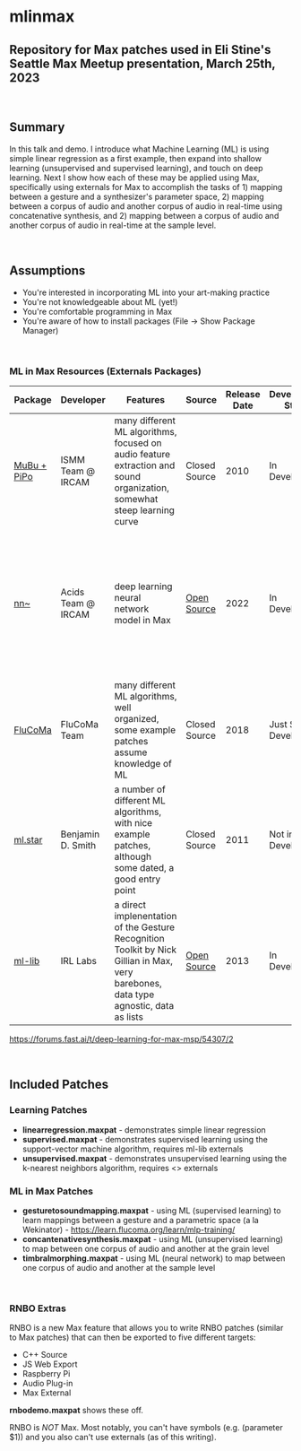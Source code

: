 # mlinmax
## Repository for Max patches used in Eli Stine's Seattle Max Meetup presentation, March 25th, 2023

<br>

## Summary
In this talk and demo. I introduce what Machine Learning (ML) is using simple linear regression as a first example, then expand into shallow learning (unsupervised and supervised learning), and touch on deep learning. Next I show how each of these may be applied using Max, specifically using externals for Max to accomplish the tasks of 1) mapping between a gesture and a synthesizer's parameter space, 2) mapping between a corpus of audio and another corpus of audio in real-time using concatenative synthesis, and 2) mapping between a corpus of audio and another corpus of audio in real-time at the sample level.

<br>

## Assumptions
- You're interested in incorporating ML into your art-making practice
- You're not knowledgeable about ML (yet!)
- You're comfortable programming in Max
- You're aware of how to install packages (File -> Show Package Manager)

<br>

### ML in Max Resources (Externals Packages)

| Package | Developer | Features | Source | Release Date | Development Status | Install Notes | 
| ------- | --------- | -------- | ------ | ------------ | ------------------ | ------------- |
| [MuBu + PiPo](https://ismm.ircam.fr/mubu/) | ISMM Team @ IRCAM | many different ML algorithms, focused on audio feature extraction and sound organization, somewhat steep learning curve | Closed Source | 2010 | In Development | via Max Package Manager |
| [nn~](https://github.com/acids-ircam/nn_tilde/releases) | Acids Team @ IRCAM | deep learning neural network model in Max | [Open Source](https://github.com/acids-ircam/nn_tilde) | 2022 | In Development | via [this link](https://github.com/acids-ircam/nn_tilde/releases) if on Mac, build from source on Windows, works with [RAVE](https://github.com/acids-ircam/RAVE) trained models |
| [FluCoMa](https://www.flucoma.org/download/) | FluCoMa Team | many different ML algorithms, well organized, some example patches assume knowledge of ML | Closed Source | 2018 | Just Stopped Development | via Max Package Manager |
| [ml.star](https://www.benjamindaysmith.com/ml-machine-learning-toolkit-in-max) | Benjamin D. Smith | a number of different ML algorithms, with nice example patches, although some dated, a good entry point | Closed Source | 2011 | Not in Development | via Max Package Manager |
| [ml-lib](https://github.com/irllabs/ml-lib) | IRL Labs | a direct implenentation of the Gesture Recognition Toolkit by Nick Gillian in Max, very barebones, data type agnostic, data as lists | [Open Source](https://github.com/irllabs/ml-lib) | 2013 | In Development | via Max Package Manager |

https://forums.fast.ai/t/deep-learning-for-max-msp/54307/2

<br>

## Included Patches
### Learning Patches
- **linearregression.maxpat** - demonstrates simple linear regression
- **supervised.maxpat** - demonstrates supervised learning using the support-vector machine algorithm, requires ml-lib externals
- **unsupervised.maxpat** - demonstrates unsupervised learning using the k-nearest neighbors algorithm, requires <> externals


### ML in Max Patches
- **gesturetosoundmapping.maxpat** - using ML (supervised learning) to learn mappings between a gesture and a parametric space (a la Wekinator) - https://learn.flucoma.org/learn/mlp-training/
- **concantenativesynthesis.maxpat** - using ML (unsupervised learning) to map between one corpus of audio and another at the grain level
- **timbralmorphing.maxpat** - using ML (neural network) to map between one corpus of audio and another at the sample level

<br>

### RNBO Extras
RNBO is a new Max feature that allows you to write RNBO patches (similar to Max patches) that can then be exported to five different targets:
- C++ Source
- JS Web Export
- Raspberry Pi
- Audio Plug-in
- Max External

**rnbodemo.maxpat** shows these off.

RNBO is *NOT* Max. Most notably, you can't have symbols (e.g. (parameter $1)) and you also can't use externals (as of this writing).